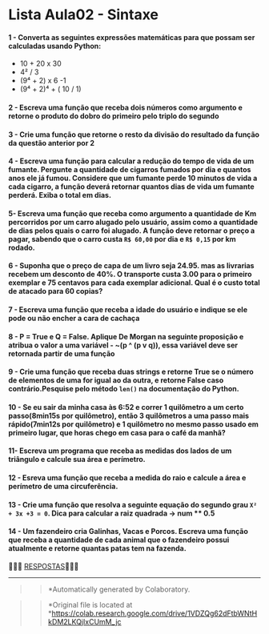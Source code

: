 
# Lista Aula02 - Sintaxe



#### 1 - Converta as seguintes expressões matemáticas para que possam ser calculadas usando Python:
* 10 + 20 x 30
* 4² / 3
* (9⁴ + 2) x 6 -1
* (9⁴ + 2)⁴ + ( 10 / 1)

#### 2 - Escreva uma função que receba dois números como argumento e retorne  o produto do dobro do primeiro pelo triplo do segundo

#### 3 - Crie uma função que retorne o resto da divisão do resultado da função da questão anterior por 2

#### 4 - Escreva uma função para calcular a redução do tempo de vida de um fumante. Pergunte a quantidade de cigarros fumados por dia e quantos anos ele já fumou. Considere que um fumante perde 10 minutos de vida a cada cigarro, a função deverá retornar  quantos dias de vida um fumante perderá. Exiba o total em dias.

#### 5- Escreva uma função que receba como argumento a quantidade de Km percorridos por um carro alugado pelo usuário, assim como a quantidade de dias pelos quais o carro foi alugado. A função deve retornar o preço a pagar, sabendo que o carro custa `R$ 60,00` por dia e `R$ 0,15` por km rodado.

#### 6 - Suponha que o preço de capa de um livro seja 24.95.  mas as livrarias recebem um desconto de 40%. O transporte custa  3.00 para o primeiro exemplar e 75 centavos para cada exemplar adicional. Qual é o custo total de atacado para 60 copias?

#### 7 - Escreva uma função que receba a idade do usuário e indique se ele pode ou não encher a cara de cachaça

#### 8 - P = True e Q  = False. Aplique De Morgan na seguinte proposição e atribua o valor a uma variável - ~(p ^ (p v q)), essa variável deve ser retornada partir  de uma função

#### 9 - Crie uma função que receba duas strings e retorne True se o número de elementos de uma for igual ao da outra, e retorne False caso contrário.Pesquise pelo método `len()` na documentação do Python.

#### 10 - Se eu sair da minha casa às 6:52 e correr 1 quilômetro a um certo passo(8min15s por quilômetro), então 3 quilômetros a uma passo mais rápido(7min12s por quilômetro) e 1 quilômetro no mesmo passo usado em primeiro lugar, que horas chego em casa para o café da manhã?

#### 11- Escreva um programa que receba as medidas dos lados de um triângulo e calcule sua área e perímetro.

#### 12 - Esreva uma função que receba a medida do raio e calcule a área e perímetro de uma circuferência.

#### 13 - Crie uma função que resolva a seguinte equação do segundo grau `X² + 3x +3 = 0`. Dica para calcular a raiz quadrada -> num ** 0.5

#### 14 - Um fazendeiro cria Galinhas, Vacas e Porcos. Escreva uma função que receba a quantidade de cada animal que o fazendeiro possui atualmente e retorne quantas patas tem na fazenda.



:radio_button::radio_button::radio_button: [RESPOSTAS](https://github.com/Evaldo-comp/Python-Mombaca/blob/main/Aula02/Logo%20Preto%20e%20Amarelo%20de%20Barbearia.png):radio_button::radio_button::radio_button:

---
>>*Automatically generated by Colaboratory.

>>*Original file is located at
>>    *https://colab.research.google.com/drive/1VDZQg62dFtbWNtHkDM2LKQjIxCUmM_jc
